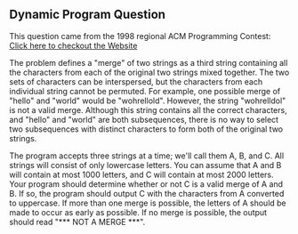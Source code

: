## Dynamic Program Question
This question came from the 1998 regional ACM Programming Contest:
[Click here to checkout the Website](http://www.acmgnyr.org/year1998/prob_g.html)

The problem defines a "merge" of two strings as a third string containing all the characters from each of the original two strings mixed together. The two sets of characters can be interspersed, but the characters from each individual string cannot be permuted. For example, one possible merge of "hello" and "world" would be "wohrellold". However, the string "wohrelldol" is not a valid merge. Although this string contains all the correct characters, and "hello" and "world" are both subsequences, there is no way to select two subsequences with distinct characters to form both of the original two strings.

 The program accepts three strings at a time; we'll call them A, B, and C. All strings will consist of only lowercase letters. You can assume that A and B will contain at most 1000 letters, and C will contain at most 2000 letters. Your program should determine whether or not C is a valid merge of A and B. If so, the program should output C with the characters from A converted to uppercase. If more than one merge is possible, the letters of A should be made to occur as early as possible. If no merge is possible, the output should read "*** NOT A MERGE ***".
